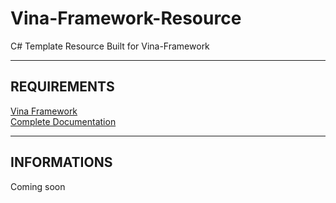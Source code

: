 # Vina-Framework-Resource
C# Template Resource Built for Vina-Framework
  
---
  
## REQUIREMENTS
[Vina Framework](https://github.com/VinaStar/Vina-Framework)  
[Complete Documentation](http://vinasky.online/Vina-Framework-Doc/)  
  
---
  
## INFORMATIONS
Coming soon
